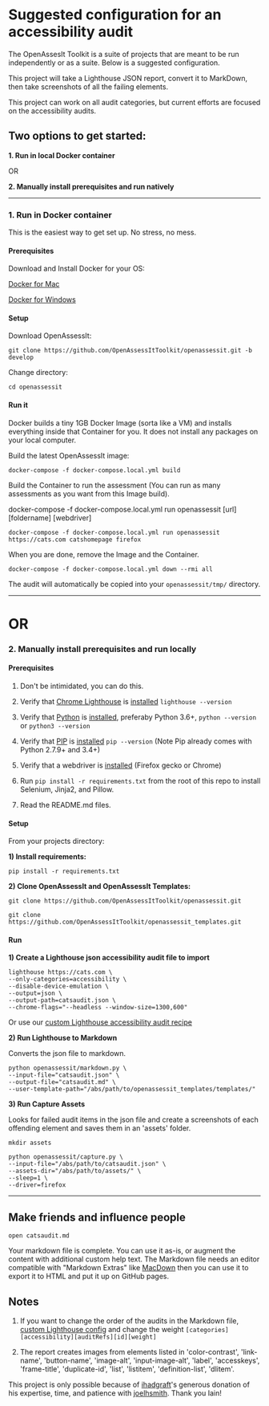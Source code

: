 # Suggested configuration for an accessibility audit
The OpenAssesIt Toolkit is a suite of projects that are meant to be run independently or as a suite. Below is a suggested configuration.

This project will take a Lighthouse JSON report, convert it to MarkDown, then take screenshots of all the failing elements.  

This project can work on all audit categories, but current efforts are focused on the accessibility audits.

## Two options to get started:

__1. Run in local Docker container__

OR

__2. Manually install prerequisites and run natively__

---

### 1. Run in Docker container

This is the easiest way to get set up. No stress, no mess.

#### Prerequisites

Download and Install Docker for your OS:

[Docker for Mac](https://docs.docker.com/docker-for-mac/install/)

[Docker for Windows](https://docs.docker.com/docker-for-windows/install/)

#### Setup

Download OpenAssessIt:

```
git clone https://github.com/OpenAssessItToolkit/openassessit.git -b develop
```

Change directory:

```
cd openassessit
```

#### Run it

Docker builds a tiny 1GB Docker Image (sorta like a VM) and installs everything inside that Container for you. It does not install any packages on your local computer.

Build the latest OpenAssessIt image:

```
docker-compose -f docker-compose.local.yml build
```

Build the Container to run the assessment (You can run as many assessments as you want from this Image build).

docker-compose -f docker-compose.local.yml run openassessit [url] [foldername] [webdriver]

```
docker-compose -f docker-compose.local.yml run openassessit https://cats.com catshomepage firefox
```

When you are done, remove the Image and the Container.

```
docker-compose -f docker-compose.local.yml down --rmi all
```

The audit will automatically be copied into your `openassessit/tmp/` directory. 


---

# OR

### 2. Manually install prerequisites and run locally

#### Prerequisites

1. Don't be intimidated, you can do this.

2. Verify that [Chrome Lighthouse](https://github.com/GoogleChrome/lighthouse/) is [installed](https://github.com/GoogleChrome/lighthouse#using-the-node-cli) `lighthouse --version`
3. Verify that [Python](https://www.python.org/) is [installed](https://realpython.com/installing-python/), preferaby Python 3.6+, `python --version` or `python3 --version`
4. Verify that [PIP](https://pypi.org/project/pip/) is [installed](https://www.makeuseof.com/tag/install-pip-for-python/) `pip --version` (Note Pip already comes with Python 2.7.9+ and 3.4+)
5. Verify that a webdriver is [installed](https://pypi.org/project/selenium/#drivers) (Firefox gecko or Chrome)
6. Run `pip install -r requirements.txt` from the root of this repo to install Selenium, Jinja2, and Pillow.
7. Read the README.md files.

#### Setup

From your projects directory:

__1) Install requirements:__

```
pip install -r requirements.txt
```

__2) Clone OpenAssessIt and OpenAssessIt Templates:__

```
git clone https://github.com/OpenAssessItToolkit/openassessit.git
```
```
git clone https://github.com/OpenAssessItToolkit/openassessit_templates.git
```

#### Run

__1) Create a Lighthouse json accessibility audit file to import__


```
lighthouse https://cats.com \
--only-categories=accessibility \
--disable-device-emulation \
--output=json \
--output-path=catsaudit.json \
--chrome-flags="--headless --window-size=1300,600"
```
Or use our [custom Lighthouse accessibility audit recipe](https://gist.github.com/joelhsmith/21bb103e987da65c67f6420488643380)

__2) Run Lighthouse to Markdown__

Converts the json file to markdown.

```
python openassessit/markdown.py \
--input-file="catsaudit.json" \
--output-file="catsaudit.md" \
--user-template-path="/abs/path/to/openassessit_templates/templates/"
```

__3) Run Capture Assets__

Looks for failed audit items in the json file and create a screenshots of each offending element and saves them in an 'assets' folder.

```
mkdir assets
```

```
python openassessit/capture.py \
--input-file="/abs/path/to/catsaudit.json" \
--assets-dir="/abs/path/to/assets/" \
--sleep=1 \
--driver=firefox
```


---

## Make friends and influence people


```
open catsaudit.md
```

Your markdown file is complete. You can use it as-is, or augment the content with additional custom help text. The Markdown file needs an editor compatible with "Markdown Extras" like [MacDown](https://macdown.uranusjr.com/) then you can use it to export it to HTML and put it up on GitHub pages.

## Notes

1. If you want to change the order of the audits in the Markdown file, [custom Lighthouse config](https://gist.github.com/joelhsmith/21bb103e987da65c67f6420488643380) and change the weight `[categories][accessibility][auditRefs][id][weight]`

2. The report creates images from elements listed in 'color-contrast', 'link-name', 'button-name', 'image-alt', 'input-image-alt', 'label', 'accesskeys', 'frame-title', 'duplicate-id', 'list', 'listitem', 'definition-list', 'dlitem'.

This project is only possible because of [ihadgraft](https://github.com/ihadgraft)'s generous donation of his expertise, time, and patience with [joelhsmith](https://github.com/joelhsmith).  Thank you Iain!
